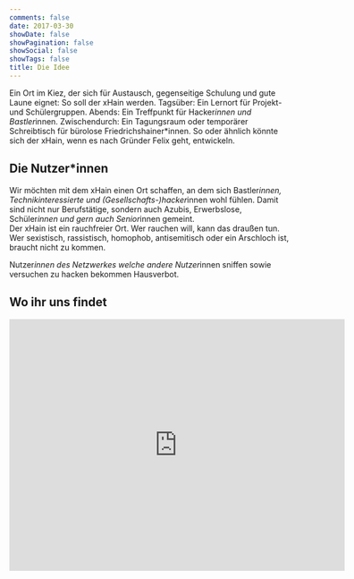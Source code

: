 ```yaml
---
comments: false
date: 2017-03-30
showDate: false
showPagination: false
showSocial: false
showTags: false
title: Die Idee
---
```


Ein Ort im Kiez, der sich für Austausch, gegenseitige Schulung und gute Laune eignet: So soll der xHain werden.
Tagsüber: Ein Lernort für Projekt- und Schülergruppen. Abends: Ein Treffpunkt für Hacker*innen und Bastler*innen. Zwischendurch: Ein Tagungsraum oder temporärer Schreibtisch für bürolose Friedrichshainer*innen. So oder ähnlich könnte sich der xHain, wenn es nach Gründer Felix geht, entwickeln.

## Die Nutzer*innen
Wir möchten mit dem xHain einen Ort schaffen, an dem sich Bastler*innen, Technikinteressierte und (Gesellschafts-)hacker*innen wohl fühlen. Damit sind nicht nur Berufstätige, sondern auch Azubis, Erwerbslose, Schüler*innen und gern auch Senior*innen gemeint. <br>
Der xHain ist ein rauchfreier Ort. Wer rauchen will, kann das draußen tun.
Wer sexistisch, rassistisch, homophob, antisemitisch oder ein Arschloch ist, braucht nicht zu kommen.

Nutzer*innen des Netzwerkes welche andere Nutzer*innen sniffen sowie versuchen zu hacken bekommen Hausverbot.

## Wo ihr uns findet

<div class="map-responsive">
<iframe src="https://www.google.com/maps/embed?pb=!1m18!1m12!1m3!1d2428.1391083500057!2d13.447352715610137!3d52.51282154451401!2m3!1f0!2f0!3f0!3m2!1i1024!2i768!4f13.1!3m3!1m2!1s0x47a84e5cd276d6f1%3A0x69754d5090b8cecb!2sGr%C3%BCnberger+Str.+14%2C+10243+Berlin!5e0!3m2!1sde!2sde!4v1491244983311" width="600" height="450" frameborder="0" style="border:0" allowfullscreen></iframe>
</div>
